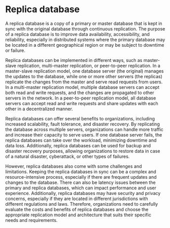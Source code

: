 # Replica database 

A replica database is a copy of a primary or master database that is kept in sync with the original database through continuous replication. The purpose of a replica database is to improve data availability, accessibility, and reliability, especially in distributed systems where the primary database may be located in a different geographical region or may be subject to downtime or failure.

Replica databases can be implemented in different ways, such as master-slave replication, multi-master replication, or peer-to-peer replication. In a master-slave replication model, one database server (the original) manages the updates to the database, while one or more other servers (the replicas) replicate the changes from the master and serve read requests from users. In a multi-master replication model, multiple database servers can accept both read and write requests, and the changes are propagated to other servers in the network. In a peer-to-peer replication model, all database servers can accept read and write requests and share updates with each other in a decentralized manner.

Replica databases can offer several benefits to organizations, including increased scalability, fault tolerance, and disaster recovery. By replicating the database across multiple servers, organizations can handle more traffic and increase their capacity to serve users. If one database server fails, the replica databases can take over the workload, minimizing downtime and data loss. Additionally, replica databases can be used for backup and disaster recovery purposes, allowing organizations to restore data in case of a natural disaster, cyberattack, or other types of failures.

However, replica databases also come with some challenges and limitations. Keeping the replica databases in sync can be a complex and resource-intensive process, especially if there are frequent updates and changes to the database. There can also be latency issues between the primary and replica databases, which can impact performance and user experience. Additionally, replica databases may have security and privacy concerns, especially if they are located in different jurisdictions with different regulations and laws. Therefore, organizations need to carefully evaluate the costs and benefits of replica databases and choose the appropriate replication model and architecture that suits their specific needs and requirements.